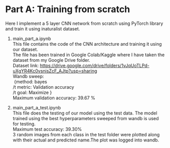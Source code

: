 # Part A: Training from scratch

Here I implement a 5 layer CNN network from scratch using PyTorch library and train it using inaturalist dataset. <br>

1. main_part_a.ipynb <br>
This file contains the code of the CNN architecture and training it using our dataset. <br>
The file has been trained in Google Colab/Kaggle where I have taken the dataset from my Google Drive folder. <br>
Dataset link:  https://drive.google.com/drive/folders/1vJqUoTLPd-uXgYR4Kc0vsnisZcF_AJtp?usp=sharing  <br>
Wandb sweep: <br>
&nbsp;{method: bayes <br>
/t metric: Validation accuracy <br>
/t goal: Maximize }<br>
Maximum validation accuracy: 39.67 % <br>

2. main_part_a_test.ipynb <br>
This file does the testing of our model using the test data. The model trained using the best hyperparameters sweeped from wandb is used for testing. <br>
Maximum test accuracy: 39.30% <br>
3 random images from each class in the test folder were plotted along with their actual and predicted name.The plot was logged into wandb. 
